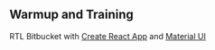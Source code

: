 ## Warmup and Training
RTL Bitbucket with [Create React App](https://github.com/facebook/create-react-app) and [Material UI](https://material-ui.com/)